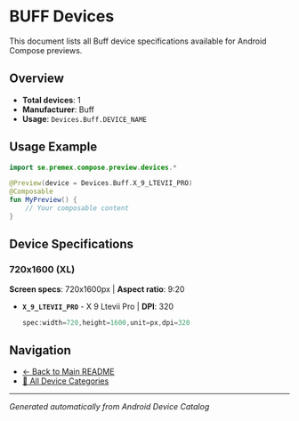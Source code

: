 # BUFF Devices

This document lists all Buff device specifications available for Android Compose previews.

## Overview

- **Total devices**: 1
- **Manufacturer**: Buff
- **Usage**: `Devices.Buff.DEVICE_NAME`

## Usage Example

```kotlin
import se.premex.compose.preview.devices.*

@Preview(device = Devices.Buff.X_9_LTEVII_PRO)
@Composable
fun MyPreview() {
    // Your composable content
}
```

## Device Specifications

### 720x1600 (XL)

**Screen specs**: 720x1600px | **Aspect ratio**: 9:20

- **`X_9_LTEVII_PRO`** - X 9 Ltevii Pro | **DPI**: 320
  ```kotlin
  spec:width=720,height=1600,unit=px,dpi=320
  ```

## Navigation

- [← Back to Main README](../../README.md)
- [📱 All Device Categories](../README.md)

---
*Generated automatically from Android Device Catalog*
